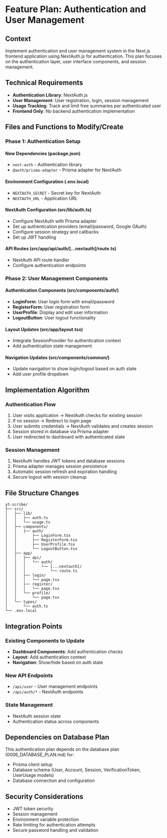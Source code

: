 # Feature Plan: Authentication and User Management

## Context

Implement authentication and user management system in the Next.js frontend application using NextAuth.js for authentication. This plan focuses on the authentication layer, user interface components, and session management.

## Technical Requirements

- **Authentication Library**: NextAuth.js
- **User Management**: User registration, login, session management
- **Usage Tracking**: Track and limit free summaries per authenticated user
- **Frontend Only**: No backend authentication implementation

## Files and Functions to Modify/Create

### Phase 1: Authentication Setup

#### New Dependencies (package.json)

- `next-auth` - Authentication library
- `@auth/prisma-adapter` - Prisma adapter for NextAuth

#### Environment Configuration (.env.local)

- `NEXTAUTH_SECRET` - Secret key for NextAuth
- `NEXTAUTH_URL` - Application URL

#### NextAuth Configuration (src/lib/auth.ts)

- Configure NextAuth with Prisma adapter
- Set up authentication providers (email/password, Google OAuth)
- Configure session strategy and callbacks
- Set up JWT handling

#### API Routes (src/app/api/auth/[...nextauth]/route.ts)

- NextAuth API route handler
- Configure authentication endpoints

### Phase 2: User Management Components

#### Authentication Components (src/components/auth/)

- **LoginForm**: User login form with email/password
- **RegisterForm**: User registration form
- **UserProfile**: Display and edit user information
- **LogoutButton**: User logout functionality

#### Layout Updates (src/app/layout.tsx)

- Integrate SessionProvider for authentication context
- Add authentication state management

#### Navigation Updates (src/components/common/)

- Update navigation to show login/logout based on auth state
- Add user profile dropdown

## Implementation Algorithm

### Authentication Flow

1. User visits application → NextAuth checks for existing session
2. If no session → Redirect to login page
3. User submits credentials → NextAuth validates and creates session
4. Session stored in database via Prisma adapter
5. User redirected to dashboard with authenticated state

### Session Management

1. NextAuth handles JWT tokens and database sessions
2. Prisma adapter manages session persistence
3. Automatic session refresh and expiration handling
4. Secure logout with session cleanup

## File Structure Changes

```
yt-scribe/
├── src/
│   ├── lib/
│   │   ├── auth.ts
│   │   └── usage.ts
│   ├── components/
│   │   ├── auth/
│   │       ├── LoginForm.tsx
│   │       ├── RegisterForm.tsx
│   │       ├── UserProfile.tsx
│   │       └── LogoutButton.tsx
│   ├── app/
│   │   ├── api/
│   │   │   └── auth/
│   │   │       └── [...nextauth]/
│   │   │           └── route.ts
│   │   ├── login/
│   │   │   └── page.tsx
│   │   ├── register/
│   │   │   └── page.tsx
│   │   └── profile/
│   │       └── page.tsx
│   └── types/
│       └── auth.ts
└── .env.local
```

## Integration Points

### Existing Components to Update

- **Dashboard Components**: Add authentication checks
- **Layout**: Add authentication context
- **Navigation**: Show/hide based on auth state

### New API Endpoints

- `/api/user` - User management endpoints
- `/api/auth/*` - NextAuth endpoints

### State Management

- NextAuth session state
- Authentication status across components

## Dependencies on Database Plan

This authentication plan depends on the database plan (0006_DATABASE_PLAN.md) for:

- Prisma client setup
- Database schema (User, Account, Session, VerificationToken, UserUsage models)
- Database connection and configuration

## Security Considerations

- JWT token security
- Session management
- Environment variable protection
- Rate limiting for authentication attempts
- Secure password handling and validation
